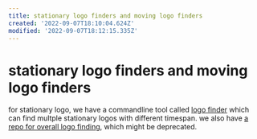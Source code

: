 ```yaml
---
title: stationary logo finders and moving logo finders
created: '2022-09-07T18:10:04.624Z'
modified: '2022-09-07T18:12:15.335Z'
---
```


# stationary logo finders and moving logo finders

for stationary logo, we have a commandline tool called [logo finder](https://github.com/wernerturing/multi-delogo/blob/master/src/opencv-logo-finder/logo-finder.cpp) which can find multple stationary logos with different timespan. we also have [a repo for overall logo finding](), which might be deprecated.
